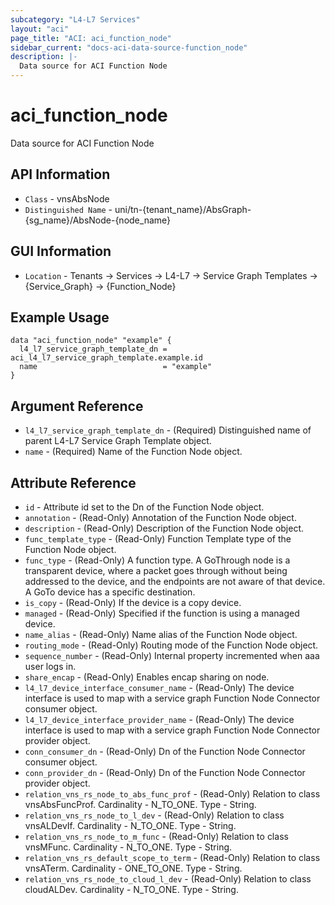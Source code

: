 ```yaml
---
subcategory: "L4-L7 Services"
layout: "aci"
page_title: "ACI: aci_function_node"
sidebar_current: "docs-aci-data-source-function_node"
description: |-
  Data source for ACI Function Node
---
```


# aci_function_node

Data source for ACI Function Node

## API Information ##

* `Class` - vnsAbsNode
* `Distinguished Name` - uni/tn-{tenant_name}/AbsGraph-{sg_name}/AbsNode-{node_name}

## GUI Information ##

* `Location` - Tenants -> Services -> L4-L7 -> Service Graph Templates -> {Service_Graph} -> {Function_Node}

## Example Usage

```hcl
data "aci_function_node" "example" {
  l4_l7_service_graph_template_dn = aci_l4_l7_service_graph_template.example.id
  name                            = "example"
}
```

## Argument Reference

- `l4_l7_service_graph_template_dn` - (Required) Distinguished name of parent L4-L7 Service Graph Template object.
- `name` - (Required) Name of the Function Node object.

## Attribute Reference

- `id` - Attribute id set to the Dn of the Function Node object.
- `annotation` - (Read-Only) Annotation of the Function Node object.
- `description` - (Read-Only) Description of the Function Node object.
- `func_template_type` - (Read-Only) Function Template type of the Function Node object.
- `func_type` - (Read-Only) A function type. A GoThrough node is a transparent device, where a packet goes through without being addressed to the device, and the endpoints are not aware of that device. A GoTo device has a specific destination.
- `is_copy` - (Read-Only) If the device is a copy device.
- `managed` - (Read-Only) Specified if the function is using a managed device.
- `name_alias` - (Read-Only) Name alias of the Function Node object.
- `routing_mode` - (Read-Only) Routing mode of the Function Node object.
- `sequence_number` - (Read-Only) Internal property incremented when aaa user logs in.
- `share_encap` - (Read-Only) Enables encap sharing on node.
- `l4_l7_device_interface_consumer_name` - (Read-Only) The device interface is used to map with a service graph Function Node Connector consumer object.
- `l4_l7_device_interface_provider_name` - (Read-Only) The device interface is used to map with a service graph Function Node Connector provider object.
- `conn_consumer_dn` - (Read-Only) Dn of the Function Node Connector consumer object.
- `conn_provider_dn` - (Read-Only) Dn of the Function Node Connector provider object.
- `relation_vns_rs_node_to_abs_func_prof` - (Read-Only) Relation to class vnsAbsFuncProf. Cardinality - N_TO_ONE. Type - String.
- `relation_vns_rs_node_to_l_dev` - (Read-Only) Relation to class vnsALDevIf. Cardinality - N_TO_ONE. Type - String.
- `relation_vns_rs_node_to_m_func` - (Read-Only) Relation to class vnsMFunc. Cardinality - N_TO_ONE. Type - String.
- `relation_vns_rs_default_scope_to_term` - (Read-Only) Relation to class vnsATerm. Cardinality - ONE_TO_ONE. Type - String.
- `relation_vns_rs_node_to_cloud_l_dev` - (Read-Only) Relation to class cloudALDev. Cardinality - N_TO_ONE. Type - String.